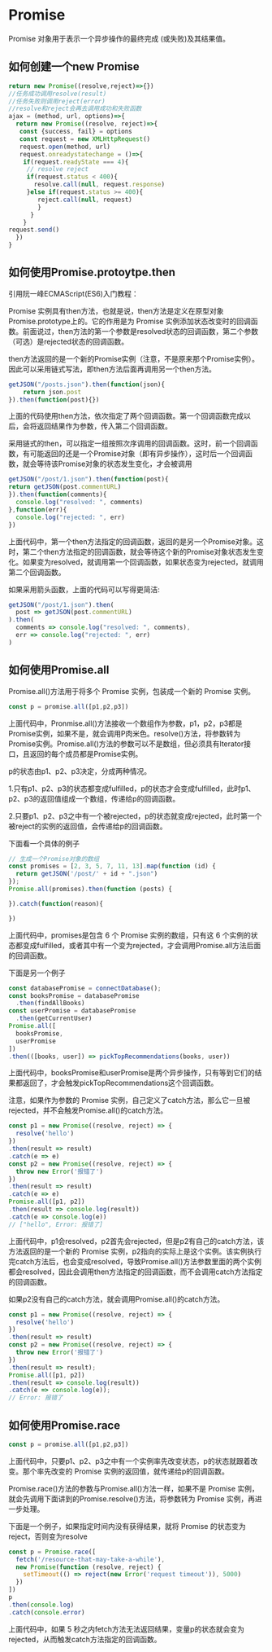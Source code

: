# Promise

Promise 对象用于表示一个异步操作的最终完成 (或失败)及其结果值。

## 如何创建一个new Promise

```javascript
return new Promise((resolve,reject)=>{})
//任务成功调用resolve(result)
//任务失败则调用reject(error)
//resolve和reject会再去调用成功和失败函数
ajax = (method, url, options)=>{
  return new Promise((resolve, reject)=>{
   const {success, fail} = options
   const request = new XMLHttpRequest()
   request.open(method, url)
   request.onreadystatechange = ()=>{
    if(request.readyState === 4){
     // resolve reject
     if(request.status < 400){
       resolve.call(null, request.response)
     }else if(request.status >= 400){
        reject.call(null, request)
        }
      }
    }
request.send()
  })
}
```
## 如何使用Promise.protoytpe.then

引用阮一峰ECMAScript(ES6)入门教程：

Promise 实例具有then方法，也就是说，then方法是定义在原型对象Promise.prototype上的。它的作用是为 Promise 实例添加状态改变时的回调函数。前面说过，then方法的第一个参数是resolved状态的回调函数，第二个参数（可选）是rejected状态的回调函数。

then方法返回的是一个新的Promise实例（注意，不是原来那个Promise实例）。因此可以采用链式写法，即then方法后面再调用另一个then方法。
```javascript
getJSON("/posts.json").then(function(json){
    return json.post
}).then(function(post){})
```
上面的代码使用then方法，依次指定了两个回调函数。第一个回调函数完成以后，会将返回结果作为参数，传入第二个回调函数。

采用链式的then，可以指定一组按照次序调用的回调函数。这时，前一个回调函数，有可能返回的还是一个Promise对象（即有异步操作），这时后一个回调函数，就会等待该Promise对象的状态发生变化，才会被调用
```javascript
getJSON("/post/1.json").then(function(post){
return getJSON(post.commentURL)
}).then(function(comments){
  console.log("resolved: ", comments)
},function(err){
  console.log("rejected: ", err)
})
```
上面代码中，第一个then方法指定的回调函数，返回的是另一个Promise对象。这时，第二个then方法指定的回调函数，就会等待这个新的Promise对象状态发生变化。如果变为resolved，就调用第一个回调函数，如果状态变为rejected，就调用第二个回调函数。

如果采用箭头函数，上面的代码可以写得更简洁:
```javascript
getJSON("/post/1.json").then(
  post => getJSON(post.commentURL)
).then(
  comments => console.log("resolved: ", comments),
  err => console.log("rejected: ", err)
)
```
## 如何使用Promise.all

Promise.all()方法用于将多个 Promise 实例，包装成一个新的 Promise 实例。
```javascript
const p = promise.all([p1,p2,p3])
```
上面代码中，Pronmise.all()方法接收一个数组作为参数，p1，p2，p3都是Promise实例，如果不是，就会调用P肉米色。resolve()方法，将参数转为Promise实例。Promise.all()方法的参数可以不是数组，但必须具有lterator接口，且返回的每个成员都是Promise实例。

p的状态由p1、p2、p3决定，分成两种情况。

1.只有p1、p2、p3的状态都变成fulfilled，p的状态才会变成fulfilled，此时p1、p2、p3的返回值组成一个数组，传递给p的回调函数。

2.只要p1、p2、p3之中有一个被rejected，p的状态就变成rejected，此时第一个被reject的实例的返回值，会传递给p的回调函数。

下面看一个具体的例子
```javascript
// 生成一个Promise对象的数组
const promises = [2, 3, 5, 7, 11, 13].map(function (id) {
  return getJSON('/post/' + id + ".json")
});
Promise.all(promises).then(function (posts) {

}).catch(function(reason){

})
```
上面代码中，promises是包含 6 个 Promise 实例的数组，只有这 6 个实例的状态都变成fulfilled，或者其中有一个变为rejected，才会调用Promise.all方法后面的回调函数。

下面是另一个例子
```javascript
const databasePromise = connectDatabase();
const booksPromise = databasePromise
  .then(findAllBooks)
const userPromise = databasePromise
  .then(getCurrentUser)
Promise.all([
  booksPromise,
  userPromise
])
.then(([books, user]) => pickTopRecommendations(books, user))
```
上面代码中，booksPromise和userPromise是两个异步操作，只有等到它们的结果都返回了，才会触发pickTopRecommendations这个回调函数。

注意，如果作为参数的 Promise 实例，自己定义了catch方法，那么它一旦被rejected，并不会触发Promise.all()的catch方法。
```javascript
const p1 = new Promise((resolve, reject) => {
  resolve('hello')
})
.then(result => result)
.catch(e => e)
const p2 = new Promise((resolve, reject) => {
  throw new Error('报错了')
})
.then(result => result)
.catch(e => e)
Promise.all([p1, p2])
.then(result => console.log(result))
.catch(e => console.log(e))
// ["hello", Error: 报错了]
```
上面代码中，p1会resolved，p2首先会rejected，但是p2有自己的catch方法，该方法返回的是一个新的 Promise 实例，p2指向的实际上是这个实例。该实例执行完catch方法后，也会变成resolved，导致Promise.all()方法参数里面的两个实例都会resolved，因此会调用then方法指定的回调函数，而不会调用catch方法指定的回调函数。

如果p2没有自己的catch方法，就会调用Promise.all()的catch方法。
```javascript
const p1 = new Promise((resolve, reject) => {
  resolve('hello')
})
.then(result => result)
const p2 = new Promise((resolve, reject) => {
  throw new Error('报错了')
})
.then(result => result);
Promise.all([p1, p2])
.then(result => console.log(result))
.catch(e => console.log(e));
// Error: 报错了
```
## 如何使用Promise.race

```javascript
const p = promise.all([p1,p2,p3])
```
上面代码中，只要p1、p2、p3之中有一个实例率先改变状态，p的状态就跟着改变。那个率先改变的 Promise 实例的返回值，就传递给p的回调函数。

Promise.race()方法的参数与Promise.all()方法一样，如果不是 Promise 实例，就会先调用下面讲到的Promise.resolve()方法，将参数转为 Promise 实例，再进一步处理。

下面是一个例子，如果指定时间内没有获得结果，就将 Promise 的状态变为reject，否则变为resolve
```javascript
const p = Promise.race([
  fetch('/resource-that-may-take-a-while'),
  new Promise(function (resolve, reject) {
    setTimeout(() => reject(new Error('request timeout')), 5000)
  })
])
p
.then(console.log)
.catch(console.error)
```
上面代码中，如果 5 秒之内fetch方法无法返回结果，变量p的状态就会变为rejected，从而触发catch方法指定的回调函数。